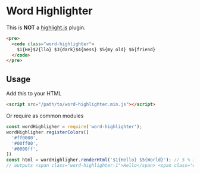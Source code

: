 # Word Highlighter

This is **NOT** a [highlight.js](https://highlightjs.org/) plugin.

```html
<pre>
  <code class="word-highlighter">
    $1{He}$2{llo} $3{dark}$4{ness} $5{my old} $6{friend}
  </code>
</pre>
```

## Usage

Add this to your HTML

```html
<script src="/path/to/word-highlighter.min.js"></script>
```

Or require as common modules

```javascript
const wordHighligher = require('word-highlighter');
wordHighligher.registerColors([
  '#ff0000',
  '#00ff00',
  '#0000ff',
])
const html = wordHighligher.renderHtml('$1{Hello} $5{World}'); // 5 % 3 = 2 (Out of bounds safe)
// outputs <span class="word-highlighter-1">Hello</span> <span class="word-highlighter-2">World</span>
```
